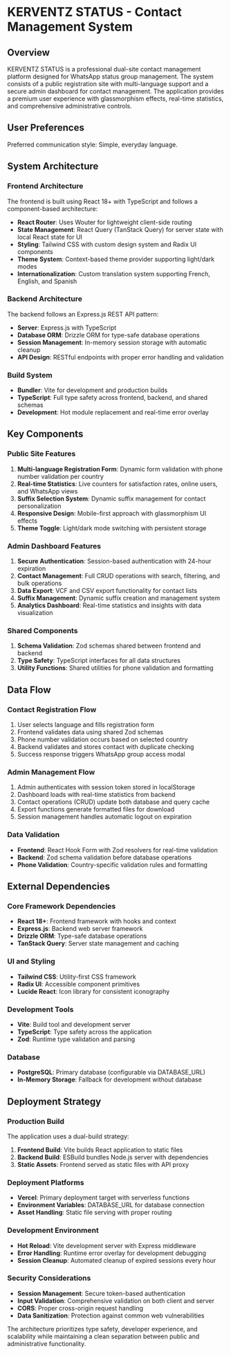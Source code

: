 # KERVENTZ STATUS - Contact Management System

## Overview

KERVENTZ STATUS is a professional dual-site contact management platform designed for WhatsApp status group management. The system consists of a public registration site with multi-language support and a secure admin dashboard for contact management. The application provides a premium user experience with glassmorphism effects, real-time statistics, and comprehensive administrative controls.

## User Preferences

Preferred communication style: Simple, everyday language.

## System Architecture

### Frontend Architecture
The frontend is built using React 18+ with TypeScript and follows a component-based architecture:
- **React Router**: Uses Wouter for lightweight client-side routing
- **State Management**: React Query (TanStack Query) for server state with local React state for UI
- **Styling**: Tailwind CSS with custom design system and Radix UI components
- **Theme System**: Context-based theme provider supporting light/dark modes
- **Internationalization**: Custom translation system supporting French, English, and Spanish

### Backend Architecture
The backend follows an Express.js REST API pattern:
- **Server**: Express.js with TypeScript
- **Database ORM**: Drizzle ORM for type-safe database operations
- **Session Management**: In-memory session storage with automatic cleanup
- **API Design**: RESTful endpoints with proper error handling and validation

### Build System
- **Bundler**: Vite for development and production builds
- **TypeScript**: Full type safety across frontend, backend, and shared schemas
- **Development**: Hot module replacement and real-time error overlay

## Key Components

### Public Site Features
1. **Multi-language Registration Form**: Dynamic form validation with phone number validation per country
2. **Real-time Statistics**: Live counters for satisfaction rates, online users, and WhatsApp views
3. **Suffix Selection System**: Dynamic suffix management for contact personalization
4. **Responsive Design**: Mobile-first approach with glassmorphism UI effects
5. **Theme Toggle**: Light/dark mode switching with persistent storage

### Admin Dashboard Features
1. **Secure Authentication**: Session-based authentication with 24-hour expiration
2. **Contact Management**: Full CRUD operations with search, filtering, and bulk operations
3. **Data Export**: VCF and CSV export functionality for contact lists
4. **Suffix Management**: Dynamic suffix creation and management system
5. **Analytics Dashboard**: Real-time statistics and insights with data visualization

### Shared Components
1. **Schema Validation**: Zod schemas shared between frontend and backend
2. **Type Safety**: TypeScript interfaces for all data structures
3. **Utility Functions**: Shared utilities for phone validation and formatting

## Data Flow

### Contact Registration Flow
1. User selects language and fills registration form
2. Frontend validates data using shared Zod schemas
3. Phone number validation occurs based on selected country
4. Backend validates and stores contact with duplicate checking
5. Success response triggers WhatsApp group access modal

### Admin Management Flow
1. Admin authenticates with session token stored in localStorage
2. Dashboard loads with real-time statistics from backend
3. Contact operations (CRUD) update both database and query cache
4. Export functions generate formatted files for download
5. Session management handles automatic logout on expiration

### Data Validation
- **Frontend**: React Hook Form with Zod resolvers for real-time validation
- **Backend**: Zod schema validation before database operations
- **Phone Validation**: Country-specific validation rules and formatting

## External Dependencies

### Core Framework Dependencies
- **React 18+**: Frontend framework with hooks and context
- **Express.js**: Backend web server framework
- **Drizzle ORM**: Type-safe database operations
- **TanStack Query**: Server state management and caching

### UI and Styling
- **Tailwind CSS**: Utility-first CSS framework
- **Radix UI**: Accessible component primitives
- **Lucide React**: Icon library for consistent iconography

### Development Tools
- **Vite**: Build tool and development server
- **TypeScript**: Type safety across the application
- **Zod**: Runtime type validation and parsing

### Database
- **PostgreSQL**: Primary database (configurable via DATABASE_URL)
- **In-Memory Storage**: Fallback for development without database

## Deployment Strategy

### Production Build
The application uses a dual-build strategy:
1. **Frontend Build**: Vite builds React application to static files
2. **Backend Build**: ESBuild bundles Node.js server with dependencies
3. **Static Assets**: Frontend served as static files with API proxy

### Deployment Platforms
- **Vercel**: Primary deployment target with serverless functions
- **Environment Variables**: DATABASE_URL for database connection
- **Asset Handling**: Static file serving with proper routing

### Development Environment
- **Hot Reload**: Vite development server with Express middleware
- **Error Handling**: Runtime error overlay for development debugging
- **Session Cleanup**: Automated cleanup of expired sessions every hour

### Security Considerations
- **Session Management**: Secure token-based authentication
- **Input Validation**: Comprehensive validation on both client and server
- **CORS**: Proper cross-origin request handling
- **Data Sanitization**: Protection against common web vulnerabilities

The architecture prioritizes type safety, developer experience, and scalability while maintaining a clean separation between public and administrative functionality.